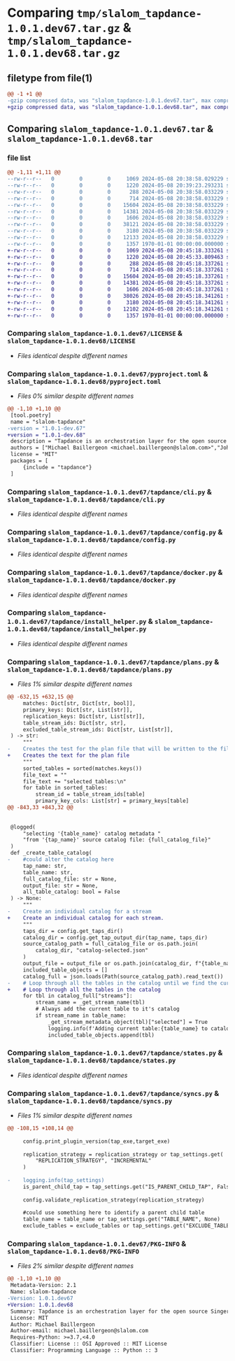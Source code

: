 # Comparing `tmp/slalom_tapdance-1.0.1.dev67.tar.gz` & `tmp/slalom_tapdance-1.0.1.dev68.tar.gz`

## filetype from file(1)

```diff
@@ -1 +1 @@
-gzip compressed data, was "slalom_tapdance-1.0.1.dev67.tar", max compression
+gzip compressed data, was "slalom_tapdance-1.0.1.dev68.tar", max compression
```

## Comparing `slalom_tapdance-1.0.1.dev67.tar` & `slalom_tapdance-1.0.1.dev68.tar`

### file list

```diff
@@ -1,11 +1,11 @@
--rw-r--r--   0        0        0     1069 2024-05-08 20:38:58.029229 slalom_tapdance-1.0.1.dev67/LICENSE
--rw-r--r--   0        0        0     1220 2024-05-08 20:39:23.293231 slalom_tapdance-1.0.1.dev67/pyproject.toml
--rw-r--r--   0        0        0      288 2024-05-08 20:38:58.033229 slalom_tapdance-1.0.1.dev67/tapdance/__init__.py
--rw-r--r--   0        0        0      714 2024-05-08 20:38:58.033229 slalom_tapdance-1.0.1.dev67/tapdance/cli.py
--rw-r--r--   0        0        0    15604 2024-05-08 20:38:58.033229 slalom_tapdance-1.0.1.dev67/tapdance/config.py
--rw-r--r--   0        0        0    14381 2024-05-08 20:38:58.033229 slalom_tapdance-1.0.1.dev67/tapdance/docker.py
--rw-r--r--   0        0        0     1606 2024-05-08 20:38:58.033229 slalom_tapdance-1.0.1.dev67/tapdance/install_helper.py
--rw-r--r--   0        0        0    38121 2024-05-08 20:38:58.033229 slalom_tapdance-1.0.1.dev67/tapdance/plans.py
--rw-r--r--   0        0        0     3180 2024-05-08 20:38:58.033229 slalom_tapdance-1.0.1.dev67/tapdance/states.py
--rw-r--r--   0        0        0    12133 2024-05-08 20:38:58.033229 slalom_tapdance-1.0.1.dev67/tapdance/syncs.py
--rw-r--r--   0        0        0     1357 1970-01-01 00:00:00.000000 slalom_tapdance-1.0.1.dev67/PKG-INFO
+-rw-r--r--   0        0        0     1069 2024-05-08 20:45:18.333261 slalom_tapdance-1.0.1.dev68/LICENSE
+-rw-r--r--   0        0        0     1220 2024-05-08 20:45:33.809463 slalom_tapdance-1.0.1.dev68/pyproject.toml
+-rw-r--r--   0        0        0      288 2024-05-08 20:45:18.337261 slalom_tapdance-1.0.1.dev68/tapdance/__init__.py
+-rw-r--r--   0        0        0      714 2024-05-08 20:45:18.337261 slalom_tapdance-1.0.1.dev68/tapdance/cli.py
+-rw-r--r--   0        0        0    15604 2024-05-08 20:45:18.337261 slalom_tapdance-1.0.1.dev68/tapdance/config.py
+-rw-r--r--   0        0        0    14381 2024-05-08 20:45:18.337261 slalom_tapdance-1.0.1.dev68/tapdance/docker.py
+-rw-r--r--   0        0        0     1606 2024-05-08 20:45:18.337261 slalom_tapdance-1.0.1.dev68/tapdance/install_helper.py
+-rw-r--r--   0        0        0    38026 2024-05-08 20:45:18.341261 slalom_tapdance-1.0.1.dev68/tapdance/plans.py
+-rw-r--r--   0        0        0     3180 2024-05-08 20:45:18.341261 slalom_tapdance-1.0.1.dev68/tapdance/states.py
+-rw-r--r--   0        0        0    12102 2024-05-08 20:45:18.341261 slalom_tapdance-1.0.1.dev68/tapdance/syncs.py
+-rw-r--r--   0        0        0     1357 1970-01-01 00:00:00.000000 slalom_tapdance-1.0.1.dev68/PKG-INFO
```

### Comparing `slalom_tapdance-1.0.1.dev67/LICENSE` & `slalom_tapdance-1.0.1.dev68/LICENSE`

 * *Files identical despite different names*

### Comparing `slalom_tapdance-1.0.1.dev67/pyproject.toml` & `slalom_tapdance-1.0.1.dev68/pyproject.toml`

 * *Files 0% similar despite different names*

```diff
@@ -1,10 +1,10 @@
 [tool.poetry]
 name = "slalom-tapdance"
-version = "1.0.1-dev.67"
+version = "1.0.1-dev.68"
 description = "Tapdance is an orchestration layer for the open source Singer tap platform."
 authors = ["Michael Baillergeon <michael.baillergeon@slalom.com>","John Timeus <john.timeus@slalom.com>"]
 license = "MIT"
 packages = [
     {include = "tapdance"}
 ]
```

### Comparing `slalom_tapdance-1.0.1.dev67/tapdance/cli.py` & `slalom_tapdance-1.0.1.dev68/tapdance/cli.py`

 * *Files identical despite different names*

### Comparing `slalom_tapdance-1.0.1.dev67/tapdance/config.py` & `slalom_tapdance-1.0.1.dev68/tapdance/config.py`

 * *Files identical despite different names*

### Comparing `slalom_tapdance-1.0.1.dev67/tapdance/docker.py` & `slalom_tapdance-1.0.1.dev68/tapdance/docker.py`

 * *Files identical despite different names*

### Comparing `slalom_tapdance-1.0.1.dev67/tapdance/install_helper.py` & `slalom_tapdance-1.0.1.dev68/tapdance/install_helper.py`

 * *Files identical despite different names*

### Comparing `slalom_tapdance-1.0.1.dev67/tapdance/plans.py` & `slalom_tapdance-1.0.1.dev68/tapdance/plans.py`

 * *Files 1% similar despite different names*

```diff
@@ -632,15 +632,15 @@
     matches: Dict[str, Dict[str, bool]],
     primary_keys: Dict[str, List[str]],
     replication_keys: Dict[str, List[str]],
     table_stream_ids: Dict[str, str],
     excluded_table_stream_ids: Dict[str, List[str]],
 ) -> str:
     """
-    Creates the test for the plan file that will be written to the file.
+    Creates the text for the plan file
     """
     sorted_tables = sorted(matches.keys())
     file_text = ""
     file_text += "selected_tables:\n"
     for table in sorted_tables:
         stream_id = table_stream_ids[table]
         primary_key_cols: List[str] = primary_keys[table]
@@ -843,33 +843,32 @@
 
 
 @logged(
     "selecting '{table_name}' catalog metadata "
     "from '{tap_name}' source catalog file: {full_catalog_file}"
 )
 def _create_table_catalog(
-    #could alter the catalog here
     tap_name: str,
     table_name: str,
     full_catalog_file: str = None,
     output_file: str = None,
     all_table_catalog: bool = False
 ) -> None:
     """
-    Create an individual catalog for a stream
+    Create an individual catalog for each stream. 
     """
     taps_dir = config.get_taps_dir()
     catalog_dir = config.get_tap_output_dir(tap_name, taps_dir)
     source_catalog_path = full_catalog_file or os.path.join(
         catalog_dir, "catalog-selected.json"
     )
     output_file = output_file or os.path.join(catalog_dir, f"{table_name}-catalog.json")
     included_table_objects = []
     catalog_full = json.loads(Path(source_catalog_path).read_text())
-    # Loop through all the tables in the catalog until we find the current table
+    # Loop through all the tables in the catalog
     for tbl in catalog_full["streams"]:
         stream_name = _get_stream_name(tbl)
         # Always add the current table to it's catalog
         if stream_name in table_name:
             _get_stream_metadata_object(tbl)["selected"] = True
             logging.info(f'Adding current table:{table_name} to catalog.')
             included_table_objects.append(tbl)
```

### Comparing `slalom_tapdance-1.0.1.dev67/tapdance/states.py` & `slalom_tapdance-1.0.1.dev68/tapdance/states.py`

 * *Files identical despite different names*

### Comparing `slalom_tapdance-1.0.1.dev67/tapdance/syncs.py` & `slalom_tapdance-1.0.1.dev68/tapdance/syncs.py`

 * *Files 1% similar despite different names*

```diff
@@ -108,15 +108,14 @@
 
     config.print_plugin_version(tap_exe,target_exe)
 
     replication_strategy = replication_strategy or tap_settings.get(
         "REPLICATION_STRATEGY", "INCREMENTAL"
     )
 
-    logging.info(tap_settings)
     is_parent_child_tap = tap_settings.get("IS_PARENT_CHILD_TAP", False)
 
     config.validate_replication_strategy(replication_strategy)
 
     #could use something here to identify a parent child table
     table_name = table_name or tap_settings.get("TABLE_NAME", None)
     exclude_tables = exclude_tables or tap_settings.get("EXCLUDE_TABLES", None)
```

### Comparing `slalom_tapdance-1.0.1.dev67/PKG-INFO` & `slalom_tapdance-1.0.1.dev68/PKG-INFO`

 * *Files 2% similar despite different names*

```diff
@@ -1,10 +1,10 @@
 Metadata-Version: 2.1
 Name: slalom-tapdance
-Version: 1.0.1.dev67
+Version: 1.0.1.dev68
 Summary: Tapdance is an orchestration layer for the open source Singer tap platform.
 License: MIT
 Author: Michael Baillergeon
 Author-email: michael.baillergeon@slalom.com
 Requires-Python: >=3.7,<4.0
 Classifier: License :: OSI Approved :: MIT License
 Classifier: Programming Language :: Python :: 3
```

